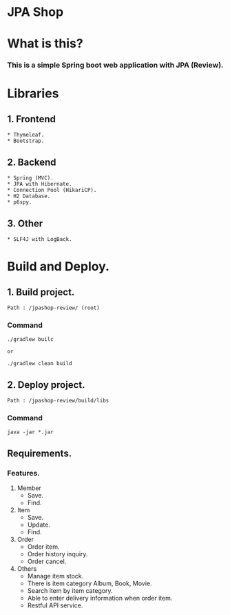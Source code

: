 # JPA Shop

# What is this?
### This is a simple Spring boot web application with JPA (Review).

# Libraries
## 1. Frontend
	* Thymeleaf.
	* Bootstrap.

## 2. Backend
	* Spring (MVC).
	* JPA with Hibernate.
    * Connection Pool (HikariCP).
	* H2 Database.
	* p6spy.

## 3. Other
    * SLF4J with LogBack.

# Build and Deploy.

## 1. Build project.
```
Path : /jpashop-review/ (root)
```

### Command
```
./gradlew builc

or

./gradlew clean build
```


## 2. Deploy project.
```
Path : /jpashop-review/build/libs
```

### Command
```
java -jar *.jar
```


## Requirements.

### Features.

1. Member
    * Save.
    * Find.
2. Item
    * Save.
    * Update.
    * Find.
3. Order
    * Order item.
    * Order history inquiry.
    * Order cancel.
4. Others
    * Manage item stock.
    * There is item category Album, Book, Movie.
    * Search item by item category.
    * Able to enter delivery information when order item.
    * Restful API service.